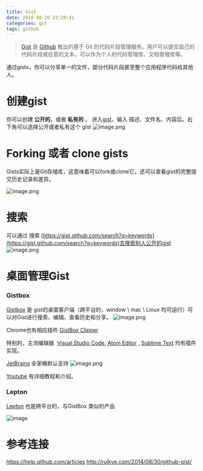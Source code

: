 ```yaml
---
title: Gist
date: 2018-08-26 23:29:41
categories: git
tags: github
---
```


> [Gist](https://gist.github.com/) 是 [Github](https://github.com/) 推出的基于 Git 的代码片段管理服务。用户可以提交自己的代码片段或任意的文本，可以作为个人的代码管理库、文档管理库等。

通过gists，你可以分享单一的文件，部分代码片段甚至整个应用程序代码给其他人。

# 创建gist

你可以创建 **公开的**，或者 **私有的** 。
进入[gist](https://gist.github.com/)，输入 描述、文件名、内容后。右下角可以选择公开或者私有这个 gist
![image.png](https://upload-images.jianshu.io/upload_images/1633382-d9de50569303a2b8.png?imageMogr2/auto-orient/strip%7CimageView2/2/w/1240)

# Forking 或者 clone gists

 Gists实际上是Git存储库，这意味着可以fork或clone它。还可以查看gist的完整提交历史记录和差异。

![image.png](https://upload-images.jianshu.io/upload_images/1633382-b0e612ed27cefcad.png?imageMogr2/auto-orient/strip%7CimageView2/2/w/1240)
# 搜索
可以通过 搜索 [https://gist.github.com/search?q=keywords](https://gist.github.com/search?q=keywords)去搜索别人公开的gist 
![image.png](https://upload-images.jianshu.io/upload_images/1633382-fb9407357c569fc1.png?imageMogr2/auto-orient/strip%7CimageView2/2/w/1240)

# 桌面管理Gist
### Gistbox
[Gistbox](http://www.gistboxapp.com/) 是 gist的桌面客户端（跨平台的，window \ mac \ Linux 均可运行）可以对Gist进行搜索、编辑、查看历史和分享。
![image.png](https://upload-images.jianshu.io/upload_images/1633382-d78bc5b4cf777f9b.png?imageMogr2/auto-orient/strip%7CimageView2/2/w/1240)

Chrome也有相应插件  [GistBox Clipper](https://chrome.google.com/webstore/detail/gistbox-clipper/cejmhmbmafamjegaebkjhnckhepgmido) 

特别的，主流编辑器  [Visual Studio Code](https://marketplace.visualstudio.com/items?itemName=Cacher.cacher-vscode), [Atom Editor](https://atom.io/packages/cacher) , [Sublime Text](https://packagecontrol.io/packages/Cacher) 均有插件实现。

[JetBrains](www.jetbrains.com) 全家桶默认支持
![image.png](https://upload-images.jianshu.io/upload_images/1633382-ed90f2f81cbcae3b.png?imageMogr2/auto-orient/strip%7CimageView2/2/w/1240)

[Youtube]( [http://www.youtube.com/watch?v=VLgyY6lqpsQ](http://www.youtube.com/watch?v=VLgyY6lqpsQ)
)  有详细教程和介绍。

### Lepton
[Lepton](http://hackjutsu.com/Lepton/) 也是跨平台的，与GistBox 类似的产品

![image](http://upload-images.jianshu.io/upload_images/1633382-841800754e77d937.png?imageMogr2/auto-orient/strip%7CimageView2/2/w/1240)


# 参考连接
https://help.github.com/articles
http://ruikye.com/2014/08/30/github-gist/